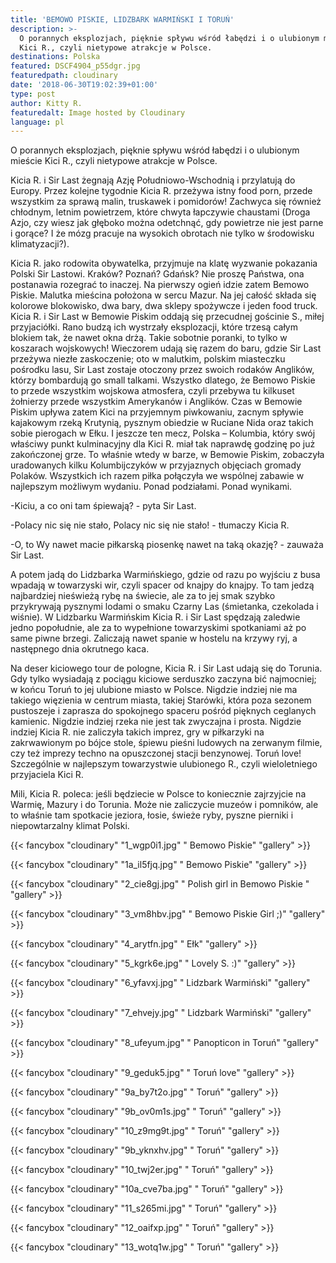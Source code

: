 ```yaml
---
title: 'BEMOWO PISKIE, LIDZBARK WARMIŃSKI I TORUŃ'
description: >-
  O porannych eksplozjach, pięknie spływu wśród łabędzi i o ulubionym mieście
  Kici R., czyli nietypowe atrakcje w Polsce. 
destinations: Polska
featured: DSCF4904_p55dgr.jpg
featuredpath: cloudinary
date: '2018-06-30T19:02:39+01:00'
type: post
author: Kitty R.
featuredalt: Image hosted by Cloudinary
language: pl
---
```

O porannych eksplozjach, pięknie spływu wśród łabędzi i o ulubionym mieście Kici R., czyli nietypowe atrakcje w Polsce. 


Kicia R. i Sir Last żegnają Azję Południowo-Wschodnią i przylatują do Europy. Przez kolejne tygodnie Kicia R. przeżywa istny food porn, przede wszystkim za sprawą malin, truskawek i pomidorów! Zachwyca się również chłodnym, letnim powietrzem, które chwyta łapczywie chaustami (Droga Azjo, czy wiesz jak głęboko można odetchnąć, gdy powietrze nie jest parne i gorące? I że mózg pracuje na wysokich obrotach nie tylko w środowisku klimatyzacji?). 

Kicia R. jako rodowita obywatelka, przyjmuje na klatę wyzwanie pokazania Polski Sir Lastowi. Kraków? Poznań? Gdańsk? Nie proszę Państwa, ona postanawia rozegrać to inaczej. Na pierwszy ogień idzie zatem Bemowo Piskie. Malutka mieścina położona w sercu Mazur. Na jej całość składa się kolorowe blokowisko, dwa bary, dwa sklepy spożywcze i jeden food truck. Kicia R. i Sir Last w Bemowie Piskim oddają się przecudnej gościnie S., miłej przyjaciółki. Rano budzą ich wystrzały eksplozacji, które trzesą całym blokiem tak, że nawet okna drżą. Takie sobotnie poranki, to tylko w koszarach wojskowych! Wieczorem udają się razem do baru, gdzie Sir Last przeżywa niezłe zaskoczenie; oto w malutkim, polskim miasteczku pośrodku lasu, Sir Last zostaje otoczony przez swoich rodaków Anglików, którzy bombardują go small talkami. Wszystko dlatego, że Bemowo Piskie to przede wszystkim wojskowa atmosfera, czyli przebywa tu kilkuset żołnierzy przede wszystkim Amerykanów i Anglików. Czas w Bemowie Piskim upływa zatem Kici na przyjemnym piwkowaniu, zacnym spływie kajakowym rzeką Krutynią, pysznym obiedzie w Ruciane Nida oraz takich sobie pierogach w Ełku. I jeszcze ten mecz, Polska – Kolumbia, który swój właściwy punkt kulminacyjny dla Kici R. miał tak naprawdę godzinę po już zakończonej grze. To właśnie wtedy w barze, w Bemowie Piskim, zobaczyła uradowanych kilku Kolumbijczyków w przyjaznych objęciach gromady Polaków. Wszystkich ich razem piłka połączyła we wspólnej zabawie w najlepszym możliwym wydaniu. Ponad podziałami. Ponad wynikami.  

-Kiciu, a co oni tam śpiewają? - pyta Sir Last. 

-Polacy nic się nie stało, Polacy nic się nie stało! - tłumaczy Kicia R.

-O, to Wy nawet macie piłkarską piosenkę nawet na taką okazję? - zauważa Sir Last.

A potem jadą do Lidzbarka Warmińskiego, gdzie od razu po wyjściu z busa wpadają w towarzyski wir, czyli spacer od knajpy do knajpy. To tam jedzą najbardziej nieświeżą rybę na świecie, ale za to jej smak szybko przykrywają pysznymi lodami o smaku Czarny Las (śmietanka, czekolada i wiśnie). W Lidzbarku Warmińskim Kicia R. i Sir Last spędzają zaledwie jedno popołudnie, ale za to wypełnione towarzyskimi spotkaniami aż po same piwne brzegi. Zaliczają nawet spanie w hostelu na krzywy ryj, a następnego dnia okrutnego kaca. 

Na deser kiciowego tour de pologne, Kicia R. i Sir Last udają się do Torunia. Gdy tylko wysiadają z pociągu kiciowe serduszko zaczyna bić najmocniej; w końcu Toruń to jej ulubione miasto w Polsce. Nigdzie indziej nie ma takiego więzienia w centrum miasta, takiej Starówki, która poza sezonem pustoszeje i zaprasza do spokojnego spaceru pośród pięknych ceglanych kamienic. Nigdzie indziej rzeka nie jest tak zwyczajna i prosta. Nigdzie indziej Kicia R. nie zaliczyła takich imprez, gry w piłkarzyki na zakrwawionym po bójce stole, śpiewu pieśni ludowych na zerwanym filmie, czy też imprezy techno na opuszczonej stacji benzynowej. Toruń love! Szczególnie w najlepszym towarzystwie ulubionego R., czyli wieloletniego przyjaciela Kici R.

Mili, Kicia R. poleca: jeśli będziecie w Polsce to koniecznie zajrzyjcie na Warmię, Mazury i do Torunia. Może nie zaliczycie muzeów i pomników, ale to właśnie tam spotkacie jeziora, łosie, świeże ryby, pyszne pierniki i niepowtarzalny klimat Polski. 


{{< fancybox "cloudinary" "1_wgp0i1.jpg" " Bemowo Piskie" "gallery" >}}

{{< fancybox "cloudinary" "1a_il5fjq.jpg" " Bemowo Piskie" "gallery" >}}

{{< fancybox "cloudinary" "2_cie8gj.jpg" " Polish girl in Bemowo Piskie " "gallery" >}}

{{< fancybox "cloudinary" "3_vm8hbv.jpg" " Bemowo Piskie Girl ;)" "gallery" >}}

{{< fancybox "cloudinary" "4_arytfn.jpg" " Ełk" "gallery" >}}

{{< fancybox "cloudinary" "5_kgrk6e.jpg" " Lovely S. :)" "gallery" >}}

{{< fancybox "cloudinary" "6_yfavxj.jpg" " Lidzbark Warmiński" "gallery" >}}

{{< fancybox "cloudinary" "7_ehvejy.jpg" " Lidzbark Warmiński" "gallery" >}}

{{< fancybox "cloudinary" "8_ufeyum.jpg" " Panopticon in Toruń" "gallery" >}}

{{< fancybox "cloudinary" "9_geduk5.jpg" " Toruń love" "gallery" >}}

{{< fancybox "cloudinary" "9a_by7t2o.jpg" " Toruń" "gallery" >}}

{{< fancybox "cloudinary" "9b_ov0m1s.jpg" " Toruń" "gallery" >}}

{{< fancybox "cloudinary" "10_z9mg9t.jpg" " Toruń" "gallery" >}}

{{< fancybox "cloudinary" "9b_yknxhv.jpg" " Toruń" "gallery" >}}

{{< fancybox "cloudinary" "10_twj2er.jpg" " Toruń" "gallery" >}}

{{< fancybox "cloudinary" "10a_cve7ba.jpg" " Toruń" "gallery" >}}

{{< fancybox "cloudinary" "11_s265mi.jpg" " Toruń" "gallery" >}}

{{< fancybox "cloudinary" "12_oaifxp.jpg" " Toruń" "gallery" >}}

{{< fancybox "cloudinary" "13_wotq1w.jpg" " Toruń" "gallery" >}}
